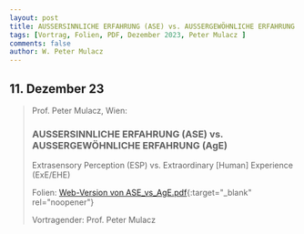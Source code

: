 ```yaml
---
layout: post
title: AUSSERSINNLICHE ERFAHRUNG (ASE) vs. AUSSERGEWÖHNLICHE ERFAHRUNG (AgE)
tags: [Vortrag, Folien, PDF, Dezember 2023, Peter Mulacz ]
comments: false
author: W. Peter Mulacz
---
```

## 11. Dezember 23
> Prof. Peter Mulacz, Wien:
> ### AUSSERSINNLICHE ERFAHRUNG (ASE) vs. AUSSERGEWÖHNLICHE ERFAHRUNG (AgE)
> Extrasensory Perception (ESP) vs. Extraordinary [Human] Experience (ExE/EHE)
>
> Folien: [Web-Version von ASE_vs_AgE.pdf](../assets/resources/Web-Version%20von%20ASE_vs_AgE.pdf){:target="_blank" rel="noopener"}
>
> Vortragender: Prof. Peter Mulacz